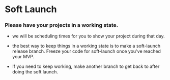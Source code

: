 # Soft Launch

### Please have your projects in a working state.

- we will be scheduling times for you to show your project during that day.

- the best way to keep things in a working state is to make a soft-launch release branch. Freeze your code for soft-launch once you've reached your MVP.

- If you need to keep working, make another branch to get back to after doing the soft launch.
